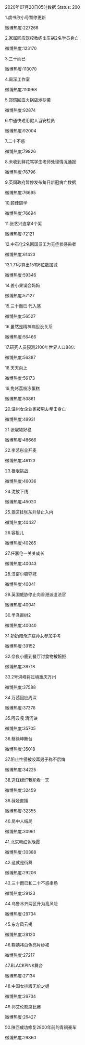 2020年07月20日05时数据
Status: 200

1.虞书欣小号暂停更新

微博热度:227266

2.家属回应驾校教练出车祸2名学员身亡

微博热度:123170

3.三十而已

微博热度:113070

4.周深工作室

微博热度:110968

5.郑恺回应火锅店涉抄袭

微博热度:92874

6.中通快递用假人当安检员

微博热度:92004

7.二十不惑

微博热度:79826

8.未收到鲜花骂学生老师处理情况通报

微博热度:76796

9.英国政府暂停发布每日新冠病亡数据

微博热度:76695

10.顾佳顾学

微博热度:76694

11.张艺兴连拿4个奖

微博热度:72121

12.中石化2名回国员工为无症状感染者

微博热度:61423

13.1.71秒算出15笔6位数加减

微博热度:59346

14.姜小果误会妈妈

微博热度:57127

15.三十而已 代入感

微博热度:56527

16.虽然是精神病但没关系

微博热度:56466

17.研究人员预测2100年世界人口88亿

微博热度:56387

18.天天向上

微博热度:56173

19.免烤荔枝冻蛋糕

微博热度:50861

20.温州女企业家被男友拳击身亡

微博热度:49931

21.张靓颖好稳

微博热度:48666

22.李艺彤全开麦

微博热度:46123

23.极限挑战

微博热度:46036

24.沈放下线

微博热度:45020

25.景区挂张东升禁止入内

微博热度:40437

26.容祖儿

微博热度:40265

27.任嘉伦一关关成长

微博热度:40043

28.汉密尔顿夺冠

微博热度:40041

29.英国威胁停止向香港派遣法官

微博热度:40041

30.半泽直树2

微博热度:40040

31.奶奶陪渐冻症孙女参加中考

微博热度:39152

32.奈良小鹿到餐厅讨食物被婉拒

微博热度:38718

33.2号洪峰将过境重庆万州

微博热度:37588

34.万茜回应周深

微博热度:37378

35.阿云嘎 清河诀

微博热度:35705

36.蔡徐坤舞台

微博热度:35018

37.阻止性侵被咬耳男子称不后悔

微博热度:34225

38.这红绿灯我能看一天

微博热度:32459

39.薇娅直播

微博热度:32355

40.局中人结局

微博热度:30961

41.北京粉红色晚霞

微博热度:30388

42.这就是街舞

微博热度:29206

43.三十而已和二十不惑串场

微博热度:29123

44.乌鲁木齐两区升为高风险

微博热度:28734

45.东方风云榜

微博热度:28120

46.鞠婧祎白色亮片纱裙

微博热度:27217

47.BLACKPINK舞台

微博热度:27134

48.中国女排版无价之姐

微博热度:26734

49.郭艾伦缺席比赛

微博热度:26427

50.陕西成功修复2800年前的青铜豪车

微博热度:26360

